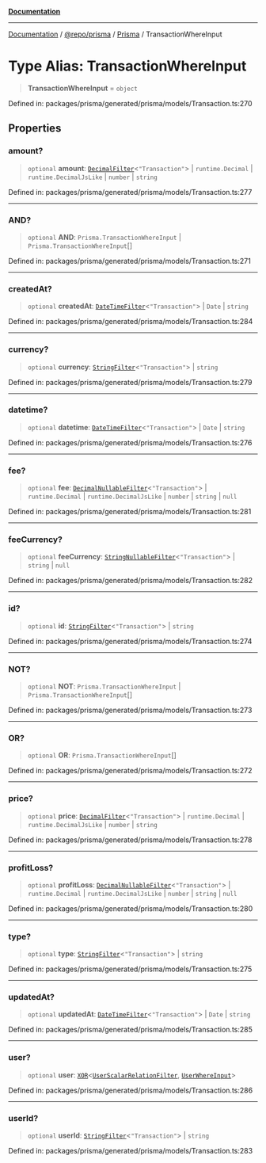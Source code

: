 [**Documentation**](../../../../../README.md)

***

[Documentation](../../../../../README.md) / [@repo/prisma](../../../README.md) / [Prisma](../README.md) / TransactionWhereInput

# Type Alias: TransactionWhereInput

> **TransactionWhereInput** = `object`

Defined in: packages/prisma/generated/prisma/models/Transaction.ts:270

## Properties

### amount?

> `optional` **amount**: [`DecimalFilter`](DecimalFilter.md)\<`"Transaction"`\> \| `runtime.Decimal` \| `runtime.DecimalJsLike` \| `number` \| `string`

Defined in: packages/prisma/generated/prisma/models/Transaction.ts:277

***

### AND?

> `optional` **AND**: `Prisma.TransactionWhereInput` \| `Prisma.TransactionWhereInput`[]

Defined in: packages/prisma/generated/prisma/models/Transaction.ts:271

***

### createdAt?

> `optional` **createdAt**: [`DateTimeFilter`](DateTimeFilter.md)\<`"Transaction"`\> \| `Date` \| `string`

Defined in: packages/prisma/generated/prisma/models/Transaction.ts:284

***

### currency?

> `optional` **currency**: [`StringFilter`](StringFilter.md)\<`"Transaction"`\> \| `string`

Defined in: packages/prisma/generated/prisma/models/Transaction.ts:279

***

### datetime?

> `optional` **datetime**: [`DateTimeFilter`](DateTimeFilter.md)\<`"Transaction"`\> \| `Date` \| `string`

Defined in: packages/prisma/generated/prisma/models/Transaction.ts:276

***

### fee?

> `optional` **fee**: [`DecimalNullableFilter`](DecimalNullableFilter.md)\<`"Transaction"`\> \| `runtime.Decimal` \| `runtime.DecimalJsLike` \| `number` \| `string` \| `null`

Defined in: packages/prisma/generated/prisma/models/Transaction.ts:281

***

### feeCurrency?

> `optional` **feeCurrency**: [`StringNullableFilter`](StringNullableFilter.md)\<`"Transaction"`\> \| `string` \| `null`

Defined in: packages/prisma/generated/prisma/models/Transaction.ts:282

***

### id?

> `optional` **id**: [`StringFilter`](StringFilter.md)\<`"Transaction"`\> \| `string`

Defined in: packages/prisma/generated/prisma/models/Transaction.ts:274

***

### NOT?

> `optional` **NOT**: `Prisma.TransactionWhereInput` \| `Prisma.TransactionWhereInput`[]

Defined in: packages/prisma/generated/prisma/models/Transaction.ts:273

***

### OR?

> `optional` **OR**: `Prisma.TransactionWhereInput`[]

Defined in: packages/prisma/generated/prisma/models/Transaction.ts:272

***

### price?

> `optional` **price**: [`DecimalFilter`](DecimalFilter.md)\<`"Transaction"`\> \| `runtime.Decimal` \| `runtime.DecimalJsLike` \| `number` \| `string`

Defined in: packages/prisma/generated/prisma/models/Transaction.ts:278

***

### profitLoss?

> `optional` **profitLoss**: [`DecimalNullableFilter`](DecimalNullableFilter.md)\<`"Transaction"`\> \| `runtime.Decimal` \| `runtime.DecimalJsLike` \| `number` \| `string` \| `null`

Defined in: packages/prisma/generated/prisma/models/Transaction.ts:280

***

### type?

> `optional` **type**: [`StringFilter`](StringFilter.md)\<`"Transaction"`\> \| `string`

Defined in: packages/prisma/generated/prisma/models/Transaction.ts:275

***

### updatedAt?

> `optional` **updatedAt**: [`DateTimeFilter`](DateTimeFilter.md)\<`"Transaction"`\> \| `Date` \| `string`

Defined in: packages/prisma/generated/prisma/models/Transaction.ts:285

***

### user?

> `optional` **user**: [`XOR`](XOR.md)\<[`UserScalarRelationFilter`](UserScalarRelationFilter.md), [`UserWhereInput`](UserWhereInput.md)\>

Defined in: packages/prisma/generated/prisma/models/Transaction.ts:286

***

### userId?

> `optional` **userId**: [`StringFilter`](StringFilter.md)\<`"Transaction"`\> \| `string`

Defined in: packages/prisma/generated/prisma/models/Transaction.ts:283
